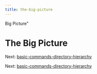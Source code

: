 ```yaml
---
title: the-big-picture
---
```


Big Picture"

# The Big Picture

Next:
[basic-commands-directory-hierarchy](basic-commands-directory-hierarchy.md)

Next:
[basic-commands-directory-hierarchy](basic-commands-directory-hierarchy.md)
